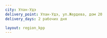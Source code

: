 ```yaml
---
city: Улан-Удэ
delivery_point: Улан-Удэ, ул.Жердева, дом 20
delivery_days: 2 рабочих дня

layout: region_kpp
---
```

